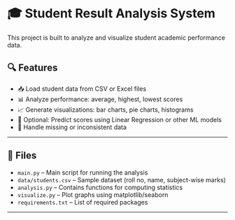 # 🎓 Student Result Analysis System

This project is built to analyze and visualize student academic performance data.  




## 🔍 Features

- 📥 Load student data from CSV or Excel files
- 📊 Analyze performance: average, highest, lowest scores
- 📈 Generate visualizations: bar charts, pie charts, histograms
- 🧠 Optional: Predict scores using Linear Regression or other ML models
- 🧹 Handle missing or inconsistent data


---

## 📁 Files

- `main.py` – Main script for running the analysis  
- `data/students.csv` – Sample dataset (roll no, name, subject-wise marks)  
- `analysis.py` – Contains functions for computing statistics  
- `visualize.py` – Plot graphs using matplotlib/seaborn  
- `requirements.txt` – List of required packages

---


